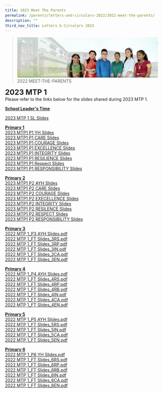 ```yaml
---
title: 2023 Meet The Parents
permalink: /parents/letters-and-circulars-2022/2022-meet-the-parents/
description: ""
third_nav_title: Letters & Circulars 2023
---
```

>![](/images/About%20Us/banner2-with%20bg.jpg)
>2022 MEET-THE-PARENTS

**<font size=5>2023 MTP 1</font>**<br>
Please refer to the links below for the slides shared during 2023 MTP 1.

**<u>School Leader's Time</u>**<br>


[2023 MTP 1 SL Slides](/files/Resources/Meet%20The%20Parents/2022%20MTP%201_SL%20Slides.pdf)

**<u>Primary 1</u>** <br>
[2023 MTP1 P1 YH Slides](/files/Resources/MTP1_2023_P1_YH.pdf)<br>
[2023 MTP1 P1 CARE Slides](/files/Resources/MTP1_2023_slides_P1_Care.pdf)<br>
[2023 MTP1 P1 COURAGE Slides](/files/Resources/MTP1_2023_slides_P1_Courage.pdf)<br>
[2023 MTP1 P1 EXCELLENCE Slides](/files/Resources/MTP1_2023_slides_P1_Excellence.pdf)<br>
[2023 MTP1 P1 INTEGRITY Slides](/files/Resources/MTP1_2023_slides_P1_Integrity.pdf)<br>
[2023 MTP1 P1 RESILIENCE Slides](/files/Resources/MTP1_2023_slides_P1_Resilience.pdf)<br>
[2023 MTP1 P1 Respect Slides](/files/Resources/MTP1_2023_slides_P1_Respect.pdf)<br>
[2023 MTP1 P1 RESPONSIBILITY Slides](/files/Resources/MTP1_2023_slides_P1_Responsibility.pdf)<br>


**<u>Primary 2</u>**<br>
[2023 MTP1 P2 AYH Slides](/files/Resources/Meet1_2023_slides_P2_YH.pdf)<br>
[2023 MTP1 P2 CARE Slides](/files/Resources/MTP1_2023_slides_P2_Care.pdf)<br>
[2023 MTP1 P2 COURAGE Slides](/files/Resources/MTP1_2023_slides_P2_Courage.pdf)<br>
[2023 MTP1 P2 EXECELLENCE Slides](/files/Resources/MTP1_2023_slides_P2_Excellence.pdf)<br>
[2023 MTP1 P2 INTEGRITY Slides](/files/Resources/MTP1_2023_slides_P2_Integrity.pdf)<br>
[2023 MTP1 P2 RESILENCE Slides](/files/Resources/MTP1_2023_slides_P2_Resilence.pdf)<br>
[2023 MTP1 P2 RESPECT Slides](/files/Resources/MTP1_2023_slides_P2_Respect.pdf)<br>
[2023 MTP1 P2 RESPONSIBILITY Slides](/files/Resources/MTP1_2023_slides_P2_Responsibility.pdf)<br>


**<u>Primary 3</u>**<br>
[2022 MTP 1_P3 AYH Slides.pdf](/files/Resources/Meet%20The%20Parents/2022%20MTP%201_P3%20AYH%20Slides.pdf)<br>
[2022 MTP 1_FT Slides_3RS.pdf](/files/Resources/Meet%20The%20Parents/2022%20MTP%201_FT%20Slides_3RS.pdf)<br>
[2022 MTP 1_FT Slides_3RP.pdf](/files/Resources/Meet%20The%20Parents/2022%20MTP%201_FT%20Slides_3RP.pdf)<br>
[2022 MTP 1_FT Slides_3IN.pdf](/files/Resources/Meet%20The%20Parents/2022%20MTP%201_FT%20Slides_3IN.pdf)<br>
[2022 MTP 1_FT Slides_3CA.pdf](/files/Resources/Meet%20The%20Parents/2022%20MTP%201_FT%20Slides_3CA.pdf)<br>
[2022 MTP 1_FT Slides_3EN.pdf](/files/Resources/Meet%20The%20Parents/2022%20MTP%201_FT%20Slides_3EN.pdf)<br>


**<u>Primary 4</u>**<br>
[2022 MTP 1_P4 AYH Slides.pdf](/files/Resources/Meet%20The%20Parents/2022%20MTP%201_P4%20AYH%20Sharing.pdf)<br>
[2022 MTP 1_FT Slides_4RS.pdf](/files/Resources/Meet%20The%20Parents/2022%20MTP%201_FT%20Slides_4RS.pdf)<br>
[2022 MTP 1_FT Slides_4RP.pdf](/files/Resources/Meet%20The%20Parents/2022%20MTP%201_FT%20Slides_4RP.pdf)<br>
[2022 MTP 1_FT Slides_4RB.pdf](/files/Resources/Meet%20The%20Parents/2022%20MTP%201_FT%20Slides_4RB.pdf)<br>
[2022 MTP 1_FT Slides_4IN.pdf](/files/Resources/Meet%20The%20Parents/2022%20MTP%201_FT%20Slides_4IN.pdf)<br>
[2022 MTP 1_FT Slides_4CA.pdf](/files/Resources/Meet%20The%20Parents/2022%20MTP%201_FT%20Slides_4CA.pdf)<br>
[2022 MTP 1_FT Slides_4EN.pdf](/files/Resources/Meet%20The%20Parents/2022%20MTP%201_FT%20Slides_4EN.pdf)<br>


**<u>Primary 5</u>**<br>
[2022 MTP 1_P5 AYH Slides.pdf](/files/Resources/Meet%20The%20Parents/2022%20MTP%201_P5%20AYH%20Slides.pdf)<br>
[2022 MTP 1_FT Slides_5RS.pdf](/files/Resources/Meet%20The%20Parents/2022%20MTP%201_FT%20Slides_5RS.pdf)<br>
[2022 MTP 1_FT Slides_5IN.pdf](/files/Resources/Meet%20The%20Parents/2022%20MTP%201_FT%20Slides_5IN.pdf)<br>
[2022 MTP 1_FT Slides_5CA.pdf](/files/Resources/Meet%20The%20Parents/2022%20MTP%201_FT%20Slides_5CA.pdf)<br>
[2022 MTP 1_FT Slides_5EN.pdf](/files/Resources/Meet%20The%20Parents/2022%20MTP%201_FT%20Slides_5EN.pdf)<br>


**<u>Primary 6</u>**<br>
[2022 MTP 1_P6 YH Slides.pdf](/files/Resources/Meet%20The%20Parents/2022%20MTP%201_P6%20YH%20Slides.pdf)<br>
[2022 MTP 1_FT Slides_6RS.pdf](/files/Resources/Meet%20The%20Parents/2022%20MTP%201_FT%20Slides_6RS.pdf)<br>
[2022 MTP 1_FT Slides_6RP.pdf](/files/Resources/Meet%20The%20Parents/2022%20MTP%201_FT%20Slides_6RP.pdf)<br>
[2022 MTP 1_FT Slides_6RB.pdf](/files/Resources/Meet%20The%20Parents/2022%20MTP%201_FT%20Slides_6RB.pdf)<br>
[2022 MTP 1_FT Slides_6IN.pdf](/files/Resources/Meet%20The%20Parents/2022%20MTP%201_FT%20Slides_6IN.pdf)<br>
[2022 MTP 1_FT Slides_6CA.pdf](/files/Resources/Meet%20The%20Parents/2022%20MTP%201_FT%20Slides_6CA.pdf)<br>
[2022 MTP 1_FT Slides_6EN.pdf](/files/Resources/Meet%20The%20Parents/2022%20MTP%201_FT%20Slides_6EN.pdf)<br>
